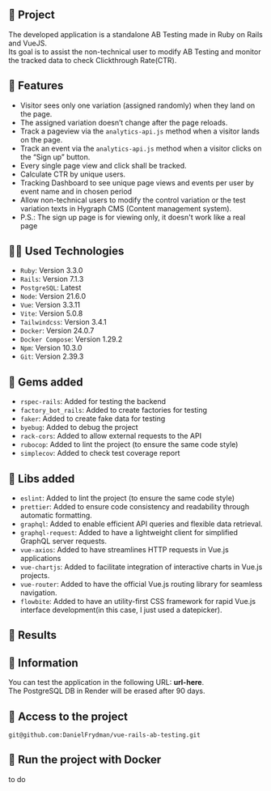 ## :rocket: Project
The developed application is a standalone AB Testing made in Ruby on Rails and VueJS.
<br>
Its goal is to assist the non-technical user to modify AB Testing and monitor the tracked data to check Clickthrough Rate(CTR).

## :tada: Features
- Visitor sees only one variation (assigned randomly) when they land on the page.
- The assigned variation doesn’t change after the page reloads.
- Track a pageview via the `analytics-api.js` method when a visitor lands on the page.
- Track an event via the `analytics-api.js` method when a visitor clicks on the “Sign up” button.
- Every single page view and click shall be tracked.
- Calculate CTR by unique users.
- Tracking Dashboard to see unique page views and events per user by event name and in chosen period
- Allow non-technical users to modify the control variation or the test variation texts in Hygraph CMS (Content management system).
- P.S.: The sign up page is for viewing only, it doesn't work like a real page

## :technologist: Used Technologies
- `Ruby`: Version 3.3.0
- `Rails`: Version 7.1.3
- `PostgreSQL`: Latest
- `Node`: Version 21.6.0
- `Vue`: Version 3.3.11
- `Vite`: Version 5.0.8
- `Tailwindcss`: Version 3.4.1
- `Docker`: Version  24.0.7
- `Docker Compose`: Version 1.29.2
- `Npm`: Version 10.3.0
- `Git`: Version 2.39.3

## :wrench: Gems added
- `rspec-rails`: Added for testing the backend
- `factory_bot_rails`: Added to create factories for testing
- `faker`: Added to create fake data for testing
- `byebug`: Added to debug the project
- `rack-cors`: Added to allow external requests to the API
- `rubocop`: Added to lint the project (to ensure the same code style)
- `simplecov`: Added to check test coverage report

## :hammer: Libs added
- `eslint`: Added to lint the project (to ensure the same code style)
- `prettier`: Added to ensure code consistency and readability through automatic formatting.
- `graphql`: Added to enable efficient API queries and flexible data retrieval.
- `graphql-request`: Added to have a lightweight client for simplified GraphQL server requests.
- `vue-axios`: Added to have streamlines HTTP requests in Vue.js applications
- `vue-chartjs`: Added to facilitate integration of interactive charts in Vue.js projects.
- `vue-router`: Added to have the official Vue.js routing library for seamless navigation.
- `flowbite`: Added to have an utility-first CSS framework for rapid Vue.js interface development(in this case, I just used a datepicker).

## :roller_coaster: Results

## :pushpin: Information
You can test the application in the following URL: **url-here**.
<br>
The PostgreSQL DB in Render will be erased after 90 days.

## 📁 Access to the project
```shell
git@github.com:DanielFrydman/vue-rails-ab-testing.git
```

## 🐳 Run the project with Docker
to do